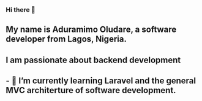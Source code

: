 ### Hi there 👋

## My name is Aduramimo Oludare, a software developer from Lagos, Nigeria.

## I am passionate about backend development

## - 🌱 I’m currently learning Laravel and the general MVC architerture of software development.

<!--
**dreywandowski/dreywandowski** is a ✨ _special_ ✨ repository because its `README.md` (this file) appears on your GitHub profile.

Here are some ideas to get you started:

- 🔭 I’m currently working on ...
- 🌱 I’m currently learning ...
- 👯 I’m looking to collaborate on ...
- 🤔 I’m looking for help with ...
- 💬 Ask me about ...
- 📫 How to reach me: ...
- 😄 Pronouns: ...
- ⚡ Fun fact: ...
-->
